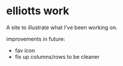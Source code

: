# elliotts work

A site to illustrate what I've been working on.

improvements in future:

- fav icon
- fix up columns/rows to be cleaner
